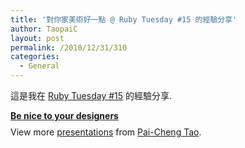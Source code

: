```yaml
---
title: '對你家美術好一點 @ Ruby Tuesday #15 的經驗分享'
author: TaopaiC
layout: post
permalink: /2010/12/31/310
categories:
  - General
---
```

這是我在 [Ruby Tuesday #15][1] 的經驗分享.

<div style="width:425px" id="__ss_6394165">
  <strong style="display:block;margin:12px 0 4px"><a href="http://www.slideshare.net/TaopaiC/be-nice-to-your-designers" title="Be nice to your designers">Be nice to your designers</a></strong> <div style="padding:5px 0 12px">
    View more <a href="http://www.slideshare.net/">presentations</a> from <a href="http://www.slideshare.net/TaopaiC">Pai-Cheng Tao</a>.
  </div>
</div>

 [1]: http://ruby.tw/post/2413506617/ruby-tuesday-15-2010